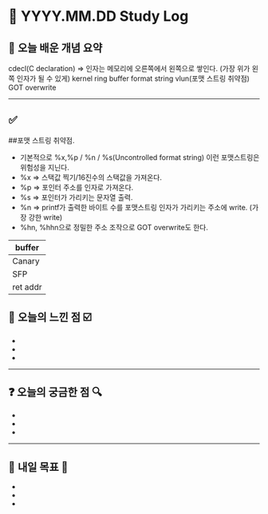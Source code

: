 # 📅 YYYY.MM.DD Study Log

## 📌 오늘 배운 개념 요약

cdecl(C declaration) => 인자는 메모리에 오른쪽에서 왼쪽으로 쌓인다. (가장 위가 왼쪽 인자가 될 수 있게)
kernel ring buffer
format string vlun(포맷 스트링 취약점)
GOT overwrite

---

## ✅ 

##포맷 스트링 취약점.
- 기본적으로 %x,%p / %n / %s(Uncontrolled format string) 이런 포맷스트링은 위험성을 지닌다.
- %x => 스택값 찍기/16진수의 스택값을 가져온다.
- %p => 포인터 주소를 인자로 가져온다.
- %s => 포인터가 가리키는 문자열 출력.
- %n => printf가 출력한 바이트 수를 포맷스트링 인자가 가리키는 주소에 write. (가장 강한 write)
- %hn, %hhn으로 정밀한 주소 조작으로 GOT overwrite도 한다.

|buffer|
|---|
|Canary| (8byte)
|SFP| (8byte)
|ret addr| (8byte)

## 🧠 오늘의 느낀 점 ☑️

-
- 
- 

---

## ❓ 오늘의 궁금한 점 🔍

-
- 
- 

---

## 🔖 내일 목표 🎯

- 
- 
-

